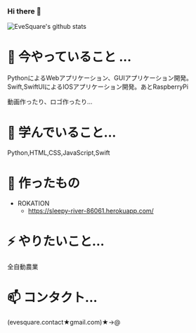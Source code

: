 ### Hi there 👋
![EveSquare's github stats](https://github-readme-stats.vercel.app/api?username=evesquare&theme=radical&show_icons=true)

<!--
**EveSquare/evesquare** is a ✨ _special_ ✨ repository because its `README.md` (this file) appears on your GitHub profile.

Here are some ideas to get you started:



- 👯 I’m looking to collaborate on ...
- 🤔 I’m looking for help with ...
- 💬 Ask me about ...

- 😄 Pronouns: ...
- ⚡ Fun fact: ...
-->
# 🔭 今やっていること ...

PythonによるWebアプリケーション、GUIアプリケーション開発。Swift,SwiftUIによるIOSアプリケーション開発。あとRaspberryPi

動画作ったり、ロゴ作ったり...


# 🌱 学んでいること...

Python,HTML,CSS,JavaScript,Swift

# 🤔 作ったもの

- ROKATION
  - https://sleepy-river-86061.herokuapp.com/

# ⚡ やりたいこと...

全自動農業

# 📫 コンタクト...

(evesquare.contact★gmail.com)★->@

